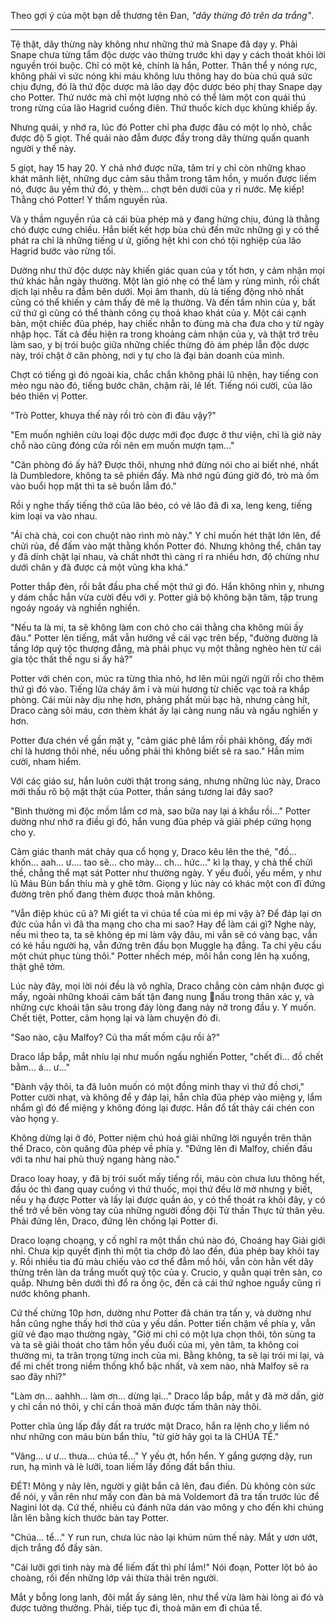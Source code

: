 Theo gợi ý của một bạn dễ thương tên Đan, _"dây thừng đỏ trên da trắng"_.

---

Tệ thật, dây thừng này không như những thứ mà Snape đã dạy y. Phải Snape chưa từng tẩm độc dược vào thừng trước khi dạy y cách thoát khỏi lời nguyền trói buộc. Chỉ có một kẻ, chính là hắn, Potter. Thân thể y nóng rực, không phải vì sức nóng khi máu không lưu thông hay do bùa chú quá sức chịu đựng, đó là thứ độc dược mà lão dạy độc dược béo phị thay Snape dạy cho Potter. Thứ nước mà chỉ một lượng nhỏ có thể làm một con quái thú trong rừng của lão Hagrid cuồng điên. Thứ thuốc kích dục khủng khiếp ấy.

Nhưng quái, y nhớ ra, lúc đó Potter chỉ pha được đâu có một lọ nhỏ, chắc được độ 5 giọt. Thế quái nào đẫm được đầy trong dây thừng quấn quanh người y thế này.

5 giọt, hay 15 hay 20. Y chả nhớ được nữa, tâm trí y chỉ còn những khao khát mãnh liệt, những dục cảm sâu thẳm trong tâm hồn, y muốn được liếm nó, được âu yếm thứ đó, y thèm... chợt bên dưới của y rỉ nước. Mẹ kiếp! Thằng chó Potter! Y thẩm nguyền rủa.

Và y thầm nguyền rủa cả cái bùa phép mà y đang hứng chịu, đúng là thằng chó được cưng chiều. Hắn biết kết hợp bùa chú đến mức những gì y có thể phát ra chỉ là những tiếng ư ử, giống hệt khi con chó tội nghiệp của lão Hagrid bước vào rừng tối.

Dường như thứ độc dược này khiến giác quan của y tốt hơn, y cảm nhận mọi thứ khác hẳn ngày thường. Một làn gió nhẹ có thể làm y rùng mình, rồi chất dịch lại nhễu ra đẫm bên dưới. Mọi âm thanh, dù là tiếng động nhỏ nhất cũng có thể khiến y cảm thấy đê mê lạ thường. Và đến tầm nhìn của y, bất cứ thứ gì cũng có thể thành công cụ thoả khao khát của y. Một cái cạnh bàn, một chiếc đũa phép, hay chiếc nhẫn to đùng mà cha đưa cho y từ ngày nhập học. Tất cả đều hiện ra trong khoảng cảm nhận của y, và thật trớ trêu làm sao, y bị trói buộc giữa những chiếc thừng đỏ ám phép lẫn độc dược này, trói chặt ở căn phòng, nơi y tự cho là đại bản doanh của mình.

Chợt có tiếng gì đó ngoài kia, chắc chắn không phải lũ nhện, hay tiếng con mèo ngu nào đó, tiếng bước chân, chậm rãi, lê lết. Tiếng nói cười, của lão béo thiên vị Potter.

"Trò Potter, khuya thế này rồi trò còn đi đâu vậy?"

"Em muốn nghiên cứu loại độc dược mới đọc được ở thư viện, chỉ là giờ này chỗ nào cũng đóng cửa rồi nên em muốn mượn tạm..."

"Căn phòng đó ấy hả? Được thôi, nhưng nhớ đừng nói cho ai biết nhé, nhất là Dumbledore, không ta sẽ phiền đấy. Mà nhớ ngủ đúng giờ đó, trò mà ốm vào buổi họp mặt thì ta sẽ buồn lắm đó."

Rồi y nghe thấy tiếng thở của lão béo, có vẻ lão đã đi xa, leng keng, tiếng kim loại va vào nhau.

"Ái chà chà, coi con chuột nào rình mò này." Y chỉ muốn hét thật lớn lên, để chửi rủa, để đấm vào mặt thằng khốn Potter đó. Nhưng không thể, chân tay y đã dính chặt lại nhau, và chất nhớt thì càng rỉ ra nhiều hơn, độ chừng như dưới chân y đã được cả một vũng kha khá."

Potter thắp đèn, rồi bắt đầu pha chế một thứ gì đó. Hắn không nhìn y, nhưng y dám chắc hắn vừa cười đều với y. Potter giả bộ không bận tâm, tập trung ngoáy ngoáy và nghiền nghiền.

"Nếu ta là mi, ta sẽ không làm con chó cho cái thằng cha không mũi ấy đâu." Potter lên tiếng, mắt vẫn hướng về cái vạc trên bếp, "đường đường là tầng lớp quý tộc thượng đẳng, mà phải phục vụ một thằng nghèo hèn từ cái gia tộc thất thế ngu si ấy hả?"

Potter với chén con, múc ra từng thìa nhỏ, hơ lên mũi ngửi ngửi rồi cho thêm thứ gì đó vào. Tiếng lửa cháy âm ỉ và mùi hương từ chiếc vạc toả ra khắp phòng. Cái mùi này dịu nhẹ hơn, phảng phất mùi bạc hà, nhưng càng hít, Draco càng sôi máu, cơn thèm khát ấy lại càng nung nấu và ngấu nghiến y hơn.

Potter đưa chén về gần mặt y, "cảm giác phê lắm rồi phải không, đấy mới chỉ là hương thôi nhé, nếu uống phải thì không biết sẽ ra sao." Hắn mỉm cười, nham hiểm. 

Với các giáo sư, hắn luôn cười thật trong sáng, nhưng những lúc này, Draco mới thấu rõ bộ mặt thật của Potter, thần sáng tương lai đây sao?

"Bình thường mi độc mồm lắm cơ mà, sao bữa nay lại á khẩu rồi..." Potter dường như nhớ ra điều gì đó, hắn vung đũa phép và giải phép cứng họng cho y.

Cảm giác thanh mát chảy qua cổ họng y, Draco kêu lên the thé, "đồ... khốn... aah... ư.... tao sẽ... cho mày... ch... hức..." kì lạ thay, y chả thể chửi thề, chẳng thể mạt sát Potter như thường ngày. Y yếu đuối, yếu mềm, y như lũ Máu Bùn bẩn thỉu mà y ghê tởm. Giọng y lúc này có khác một con đĩ đứng đường trên phố đang thèm được thoả mãn không.

"Vẫn điệp khúc cũ à? Mi giết ta vì chúa tể của mi ép mi vậy à? Để đáp lại ơn đức của hắn vì đã tha mạng cho cha mi sao? Hay để làm cái gì? Nghe này, nếu mi theo ta, ta sẽ không ép mi làm vậy đâu, mi vẫn sẽ có vàng bạc, vẫn có kẻ hầu người hạ, vẫn đứng trên đầu bọn Muggle hạ đẳng. Ta chỉ yêu cầu một chút phục tùng thôi." Potter nhếch mép, môi hắn cong lên hạ xuống, thật ghê tởm. 

Lúc này đây, mọi lời nói đều là vô nghĩa, Draco chẳng còn cảm nhận được gì mấy, ngoài những khoái cảm bất tận đang nung nấu trong thân xác y, và những cực khoái tận sâu trong đáy lòng đang nảy nở trong đầu y. Y muốn. Chết tiệt, Potter, câm họng lại và làm chuyện đó đi.

"Sao nào, cậu Malfoy? Cú tha mất mồm cậu rồi à?"

Draco lắp bắp, mắt nhíu lại như muốn ngấu nghiến Potter, "chết đi... đồ chết bằm... á... ư..."

"Đành vậy thôi, ta đã luôn muốn có một đồng minh thay vì thứ đồ chơi," Potter cười nhạt, và không để y đáp lại, hắn chĩa đũa phép vào miệng y, lẩm nhẩm gì đó để miệng y không đóng lại được. Hắn đổ tất thảy cái chén con vào họng y.

Không dừng lại ở đó, Potter niệm chú hoá giải những lời nguyền trên thân thể Draco, còn quăng đũa phép về phía y. "Đứng lên đi Malfoy, chiến đấu với ta như hai phù thuỷ ngang hàng nào."

Draco loay hoay, y đã bị trói suốt mấy tiếng rồi, máu còn chưa lưu thông hết, đầu óc thì đang quay cuồng vì thứ thuốc, mọi thứ đều lờ mờ nhưng y biết, nếu y hạ được Potter và lấy lại được quần áo, y có thể thoát ra khỏi đây, y có thể trở về bên vòng tay của những người đồng đội Tử thần Thực tử thân yêu. Phải đứng lên, Draco, đứng lên chống lại Potter đi.

Draco loạng choạng, y cố nghĩ ra một thần chú nào đó, Choáng hay Giải giới nhỉ. Chưa kịp quyết định thì một tia chớp đỏ lao đến, đúa phép bay khỏi tay y. Rồi nhiều tia đủ màu chiếu vào cơ thể đẫm mồ hôi, vẫn còn hằn vết dây thừng trên làn da trắng muốt quý tộc của y. Crucio, y quằn quại trên sàn, co quắp. Nhưng bên dưới thì đổ ra ồng ộc, đến cả cái thứ nghoe nguẩy cũng rỉ nước không phanh.

Cứ thế chừng 10p hơn, dường như Potter đã chán tra tấn y, và dường như hắn cũng nghe thấy hơi thở của y yếu dần. Potter tiến chậm về phía y, vẫn giữ vẻ đạo mạo thường ngày, "Giờ mi chỉ có một lựa chọn thôi, tôn sùng ta và ta sẽ giải thoát cho tâm hồn yếu đuối của mi, yên tâm, ta không coi thường mi, ta trân trọng từng inch của mi. Bằng không, ta sẽ lại trói mi lại, và để mi chết trong niềm thống khổ bậc nhất, và xem nào, nhà Malfoy sẽ ra sao đây nhỉ?"

"Làm ơn... aahhh... làm ơn... dừng lại..." Draco lắp bắp, mắt y đã mờ dần, giờ y chỉ cần nó thôi, y chỉ cần thoả mãn được tấm thân này thôi.

Potter chĩa ủng lấp đầy đất ra trước mặt Draco, hắn ra lệnh cho y liếm nó như những con máu bùn bẩn thỉu, "từ giờ hãy gọi ta là CHÚA TỂ."

"Vâng... ư ư... thưa... chúa tể..." Y yếu ớt, hổn hển. Y gắng gượng dậy, run run, hạ mình và lè lưỡi, toan liếm lấy đống đất bẩn thỉu.

ĐÉT! Mông y nảy lên, người y giật bắn cả lên, đau điến. Dù không còn sức để nói, y vẫn rên như mấy con đàn bà mà Voldemort đã tra tấn trước lúc để Nagini lót dạ. Cứ thế, nhiều cú đánh nữa dán vào mông y cho đến khi chúng lằn lên bằng kích thước bàn tay Potter.

"Chúa... tể..." Y run run, chưa lúc nào lại khúm núm thế này. Mắt y ươn ướt, dịch trắng đổ đầy sàn.

"Cái lưỡi gợi tình này mà để liếm đất thì phí lắm!" Nói đoạn, Potter lột bỏ áo choàng, rồi đến những lớp vải thừa thãi trên người.

Mắt y bỗng long lanh, đôi mắt ấy sáng lên, như thể vừa làm hài lòng ai đó và được tưởng thưởng. Phải, tiếp tục đi, thoả mãn em đi chúa tể.